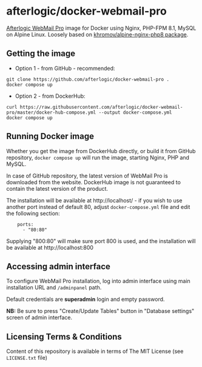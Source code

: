 afterlogic/docker-webmail-pro
=============================

[Afterlogic WebMail Pro](https://afterlogic.com/webmail-client) image for Docker using Nginx, PHP-FPM 8.1, MySQL on Alpine Linux. Loosely based on [khromov/alpine-nginx-php8 package](https://github.com/khromov/alpine-nginx-php8).

Getting the image
-----------------

* Option 1 - from GitHub - recommended:

```
git clone https://github.com/afterlogic/docker-webmail-pro .
docker compose up
```

* Option 2 - from DockerHub:
	
```
curl https://raw.githubusercontent.com/afterlogic/docker-webmail-pro/master/docker-hub-compose.yml --output docker-compose.yml
docker compose up
```

Running Docker image
--------------------

Whether you get the image from DockerHub directly, or build it from GitHub repository, `docker compose up` will run the image, starting Nginx, PHP and MySQL. 

In case of GitHub repository, the latest version of WebMail Pro is downloaded from the website. DockerHub image is not guaranteed to contain the latest version of the product.

The installation will be available at http://localhost/ - if you wish to use another port instead of default 80, adjust `docker-compose.yml` file and edit the following section:

```
    ports:
      - "80:80"
```

Supplying "800:80" will make sure port 800 is used, and the installation will be available at http://localhost:800

Accessing admin interface
------------------------------

To configure WebMail Pro installation, log into admin interface using main installation URL and `/adminpanel` path.

Default credentials are **superadmin** login and empty password. 

**NB:** Be sure to press "Create/Update Tables" button in "Database settings" screen of admin interface.

Licensing Terms & Conditions
----------------------------

Content of this repository is available in terms of The MIT License (see `LICENSE.txt` file)
